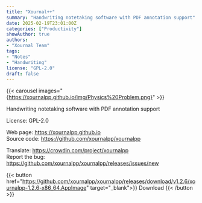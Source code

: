 ```yaml
---
title: "Xournal++"
summary: "Handwriting notetaking software with PDF annotation support"
date: 2025-02-19T23:01:00Z
categories: ["Productivity"]
showAuthor: true
authors:
- "Xournal Team"
tags: 
- "Notes"
- "Handwriting"
license: "GPL-2.0"
draft: false
---
```


{{< carousel images="{https://xournalpp.github.io/img/Physics%20Problem.png}" >}}

Handwriting notetaking software with PDF annotation support

License: GPL-2.0

Web page: <https://xournalpp.github.io>  
Source code: <https://github.com/xournalpp/xournalpp>  

Translate: <https://crowdin.com/project/xournalpp>  
Report the bug: <https://github.com/xournalpp/xournalpp/releases/issues/new>  

{{< button href="https://github.com/xournalpp/xournalpp/releases/download/v1.2.6/xournalpp-1.2.6-x86_64.AppImage" target="_blank">}}
Download
{{< /button >}}